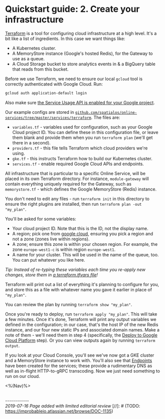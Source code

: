 # Quickstart guide: 2. Create your infrastructure

[Terraform](https://www.terraform.io/) is a tool for configuring cloud infrastructure at a high level. It's a bit like a list of ingredients. In this case we want things like:

- A Kubernetes cluster.
- A MemoryStore instance (Google's hosted Redis), for the Gateway to use as a queue.
- A Cloud Storage bucket to store analytics events in & a BigQuery table that reads from this bucket.

Before we use Terraform, we need to ensure our local `gcloud` tool is correctly authenticated with Google Cloud. Run:

```sh
gcloud auth application-default login
```

Also make sure [the Service Usage API is enabled for your Google project](https://console.developers.google.com/apis/api/serviceusage.googleapis.com/overview).

Our example configs are stored in [`github.com/spatialos/online-services/tree/master/services/terraform`](https://github.com/spatialos/online-services/tree/master/services/terraform). The files are:

- `variables.tf` - variables used for configuration, such as your Google Cloud project ID. You can define these in this configuration file, or leave them blank and provide them when you run `terraform plan` (we'll get there in a second).
- `providers.tf` - this file tells Terraform which cloud providers we're using.
- `gke.tf` - this instructs Terraform how to build our Kubernetes cluster.
- `services.tf` - enable required Google Cloud APIs and endpoints.

All infrastructure that is particular to a specific Online Service, will be placed in its own Terraform directory. For instance, `module-gateway` will contain everything uniquely required for the Gateway, such as `memorystore.tf` - which defines the Google MemoryStore (Redis) instance.

You don't need to edit any files - run `terraform init` in this directory to ensure the right plugins are installed, then run `terraform plan -out "my_plan"`.

You'll be asked for some variables:

- Your cloud project ID. Note that this is the ID, not the display name.
- A region; pick one from [google cloud](https://cloud.google.com/compute/docs/regions-zones/), ensuring you pick a region and not a zone (zones live within regions).
- A zone; ensure this zone is within your chosen region. For example, the zone `europe-west1-c` is within region `europe-west1`.
- A name for your cluster. This will be used in the name of the queue, too. You can put whatever you like here.

_Tip: Instead of re-typing these variables each time you re-apply new changes, store them in [a terraform.tfvars file](https://www.terraform.io/docs/configuration/variables.html#variable-definitions-tfvars-files)!_

Terraform will print out a list of everything it's planning to configure for you, and store this as a file with whatever name you gave it earlier in place of `"my_plan"`.

You can review the plan by running `terraform show "my_plan"`.

Once you're ready to deploy, run `terraform apply "my_plan"`. This will take a few minutes. Once it's done, Terraform will print any output variables we defined in the configuration; in our case, that's the host IP of the new Redis instance, and our four new static IPs and associated domain names. Make a note of them - we'll need them in step 4 (specifically, the [Deploy to Google Cloud Platform]({{urlRoot}}/content/get-started/quickstart-guide/quickstart-4#deploy-to-google-cloud-platform) step). Or you can view outputs again by running `terraform output`.

If you look at your Cloud Console, you'll see we've now got a GKE cluster and a MemoryStore instance to work with. You'll also see that [Endpoints](https://console.cloud.google.com/endpoints) have been created for the services; these provide a rudimentary DNS as well as in-flight HTTP-to-gRPC transcoding. Now we just need something to run on our cloud.

<%(Nav)%>

<br/>------------<br/>
_2019-07-16 Page added with limited editorial review_
[//]: # (TODO: https://improbableio.atlassian.net/browse/DOC-1135)
